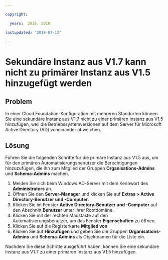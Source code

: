 ```yaml
---

copyright:

  years:  2016, 2018

lastupdated: "2018-07-12"

---
```


# Sekundäre Instanz aus V1.7 kann nicht zu primärer Instanz aus V1.5 hinzugefügt werden

## Problem
In einer Cloud Foundation-Konfiguration mit mehreren Standorten können Sie eine sekundäre Instanz aus V1.7 nicht zu einer primären Instanz aus V1.5 hinzufügen, weil die Betriebssystemversionen auf dem Server für Microsoft Active Directory (AD) voneinander abweichen.

## Lösung
Führen Sie die folgenden Schritte für die primäre Instanz aus V1.5 aus, um für den primären Automatisierungsbenutzer die Berechtigungen hinzuzufügen, die ihn zum Mitglied der Gruppen **Organisations-Admins** und **Schema-Admins** machen.

1. Melden Sie sich beim Windows AD-Server mit dem Kennwort des **Administrators** an.
2. Öffnen Sie den **Server-Manager** und klicken Sie auf **Extras > Active Directory-Benutzer und -Computer**.
4. Klicken Sie im Fenster **Active Directory-Benutzer und -Computer** auf den Abschnitt **Benutzer** unter Ihrer Rootdomäne.
5. Klicken Sie mit der rechten Maustaste auf den Automatisierungsbenutzer, um das Fenster **Eigenschaften** zu öffnen.
6. Klicken Sie auf die Registerkarte **Mitglied von**.
7. Klicken Sie auf **Hinzufügen** und geben Sie die Gruppen **Organisations-Admins** und **Schema-Admins** als Objektnamen für die Liste ein.  

Nachdem Sie diese Schritte ausgeführt haben, können Sie eine sekundäre Instanz aus V1.7 zu einer primären Instanz aus V1.5 hinzufügen.
